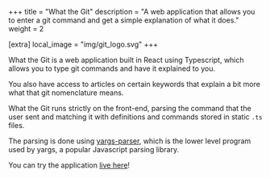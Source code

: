 +++
title = "What the Git"
description = "A web application that allows you to enter a git command and get a simple explanation of what it does."
weight = 2

[extra]
local_image = "img/git_logo.svg"
+++

What the Git is a web application built in React using Typescript, which allows you to type git commands and have it explained to you.

You also have access to articles on certain keywords that explain a bit more what that git nomenclature means.

What the Git runs strictly on the front-end, parsing the command that the user sent and matching it with definitions and commands stored in static `.ts` files.

The parsing is done using [yargs-parser](https://github.com/yargs/yargs-parser), which is the lower level program used by yargs, a popular Javascript parsing library.

You can try the application [live here](https://wtg.nezia.dev)!
